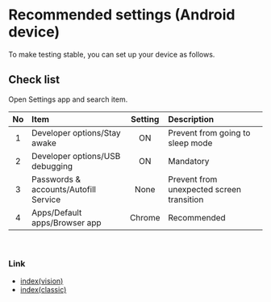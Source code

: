 # Recommended settings (Android device)

To make testing stable, you can set up your device as follows.

## Check list

Open Settings app and search item.

| No | Item                                  | Setting | Description                               |
|:--:|:--------------------------------------|:-------:|:------------------------------------------|
| 1  | Developer options/Stay awake          |   ON    | Prevent from going to sleep mode          |
| 2  | Developer options/USB debugging       |   ON    | Mandatory                                 |
| 3  | Passwords & accounts/Autofill Service |  None   | Prevent from unexpected screen transition |
| 4  | Apps/Default apps/Browser app         | Chrome  | Recommended                               |

<br>

### Link

- [index(vision)](../../index.md)
- [index(classic)](../../classic/index.md)

<br>
